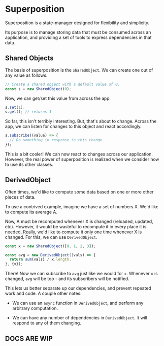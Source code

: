 # Superposition

Superposition is a state-manager designed for flexibility and simplicity.

Its purpose is to manage storing data that must be consumed across an application, and providing a set of tools to express dependencies in that data.

## Shared Objects

The basis of superposition is the `SharedObject`. We can create one out of any value as follows.

```ts
// Create a shared object with a default value of 0.
const s = new SharedObject(0);
```

Now, we can get/set this value from across the app.

```ts
s.set(1);
s.get(); // returns 1
```

So far, this isn't terribly interesting. But, that's about to change. Across the app, we can listen for changes to this object and react accordingly.

```ts
s.subscribe((value) => {
  // Do something in response to this change.
});
```

This is a bit cooler! We can now react to changes across our application. However, the real power of superposition is realized when we consider how to use its other classes.

## DerivedObject
Often times, we'd like to compute some data based on one or more other pieces of data.

To use a contrived example, imagine we have a set of numbers X. We'd like to compute its average A.

Now, A must be recomputed whenever X is changed (reloaded, updated, etc). However, it would be wasteful to recompute it in every place it is needed. Really, we'd like to compute it only one time whenever X is changed. For this, we can use `DerivedObject`.

```ts
const x = new SharedObject([0, 1, 2, 3]);

const avg = new DerivedObject((vals) => {
  return sum(vals) / x.length;
}, {x});
```

There! Now we can subscribe to `avg` just like we would for `x`. Whenever `x` is changed, `avg` will be too - and its subscribers will be notified.

This lets us better separate up our dependencies, and prevent repeated work and code. A couple other notes:

- We can use an `async` function in `DerivedObject`, and perform any arbitrary computation.

- We can have any number of dependencies in `DerivedObject`. It will respond to any of them changing.

## DOCS ARE WIP